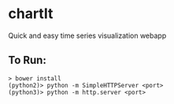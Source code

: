 # chartIt
Quick and easy time series visualization webapp

## To Run:
``` 
> bower install
(python2)> python -m SimpleHTTPServer <port>
(python3)> python -m http.server <port> 
```
